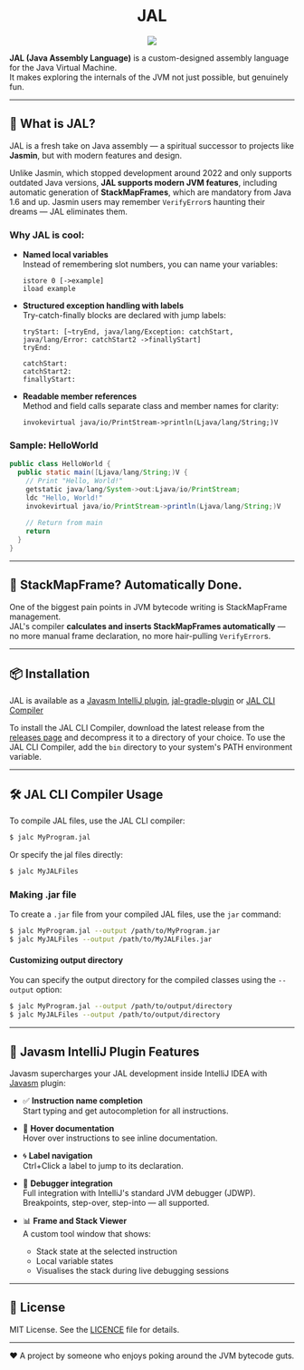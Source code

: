 <div align="center">
  <h1>JAL</h1>

  <a href="https://javadoc.io/doc/tokyo.peya/langjal"><img src="https://javadoc.io/badge2/tokyo.peya/langjal/javadoc.svg?style=flat-square"></a>
</div>

**JAL (Java Assembly Language)**  is a custom-designed assembly language for the Java Virtual Machine.  
It makes exploring the internals of the JVM not just possible, but genuinely fun.

---

## 🚀 What is JAL?

JAL is a fresh take on Java assembly — a spiritual successor to projects like **Jasmin**, but with modern features and design.

Unlike Jasmin, which stopped development around 2022 and only supports outdated Java versions, **JAL supports modern JVM features**, including automatic generation of **StackMapFrames**, which are mandatory from Java 1.6 and up. Jasmin users may remember `VerifyError`s haunting their dreams — JAL eliminates them.

### Why JAL is cool:

- **Named local variables**  
  Instead of remembering slot numbers, you can name your variables:
  ```
  istore 0 [->example]  
  iload example
  ```
- **Structured exception handling with labels**  
  Try-catch-finally blocks are declared with jump labels:
  ```
  tryStart: [~tryEnd, java/lang/Exception: catchStart, java/lang/Error: catchStart2 ->finallyStart]  
  tryEnd:  
    
  catchStart:  
  catchStart2:  
  finallyStart:
   ```

- **Readable member references**  
  Method and field calls separate class and member names for clarity:
  ```
  invokevirtual java/io/PrintStream->println(Ljava/lang/String;)V
  ```

### Sample: HelloWorld

```java
public class HelloWorld {
  public static main([Ljava/lang/String;)V {
    // Print "Hello, World!"
    getstatic java/lang/System->out:Ljava/io/PrintStream;
    ldc "Hello, World!"
    invokevirtual java/io/PrintStream->println(Ljava/lang/String;)V
    
    // Return from main
    return
  }
}
```

---

## 🧠 StackMapFrame? Automatically Done.

One of the biggest pain points in JVM bytecode writing is StackMapFrame management.  
JAL's compiler **calculates and inserts StackMapFrames automatically** — no more manual frame declaration, no more hair-pulling `VerifyError`s.

---

## 📦 Installation

JAL is available as a [Javasm IntelliJ plugin](https://plugins.jetbrains.com/plugin/27944-javasm), [jal-gradle-plugin](https://github.com/PeyaPeyaPeyang/jal-gradle-plugin)
or [JAL CLI Compiler](https://github.com/PeyaPeyaPeyang/LangJAL/releases)

To install the JAL CLI Compiler, download the latest release from the [releases page](https://github.com/PeyaPeyaPeyang/LangJAL/releases)
and decompress it to a directory of your choice.
To use the JAL CLI Compiler, add the `bin` directory to your system's PATH environment variable.

---

## 🛠️ JAL CLI Compiler Usage

To compile JAL files, use the JAL CLI compiler:

```bash
$ jalc MyProgram.jal
```

Or specify the jal files directly:

```bash
$ jalc MyJALFiles
```

### Making .jar file

To create a `.jar` file from your compiled JAL files, use the `jar` command:

```bash
$ jalc MyProgram.jal --output /path/to/MyProgram.jar
$ jalc MyJALFiles --output /path/to/MyJALFiles.jar
```

#### Customizing output directory

You can specify the output directory for the compiled classes using the `--output` option:

```bash
$ jalc MyProgram.jal --output /path/to/output/directory
$ jalc MyJALFiles --output /path/to/output/directory
```

---

## 🔌 Javasm IntelliJ Plugin Features

Javasm supercharges your JAL development inside IntelliJ IDEA with [Javasm](https://plugins.jetbrains.com/plugin/27944-javasm) plugin:

- ✅ **Instruction name completion**  
  Start typing and get autocompletion for all instructions.

- 📄 **Hover documentation**  
  Hover over instructions to see inline documentation.

- 🌀 **Label navigation**  
  Ctrl+Click a label to jump to its declaration.

- 🐞 **Debugger integration**  
  Full integration with IntelliJ's standard JVM debugger (JDWP).  
  Breakpoints, step-over, step-into — all supported.

- 📊 **Frame and Stack Viewer**   
  A custom tool window that shows:
  - Stack state at the selected instruction
  - Local variable states
  - Visualises the stack during live debugging sessions

---

## 📄 License

MIT License. See the [LICENCE](./LICENCE) file for details.

---

❤️ A project by someone who enjoys poking around the JVM bytecode guts.
